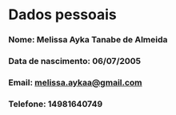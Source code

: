 # Dados pessoais

### Nome: Melissa Ayka Tanabe de Almeida
### Data de nascimento: 06/07/2005
### Email: melissa.aykaa@gmail.com
### Telefone: 14981640749

